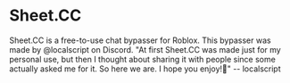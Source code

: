 # Sheet.CC

Sheet.CC is a free-to-use chat bypasser for Roblox. This bypasser was made by @localscript on Discord.
"At first Sheet.CC was made just for my personal use, but then I thought about sharing it with people since some actually asked me for it. So here we are. I hope you enjoy!💖"
-- localscript
